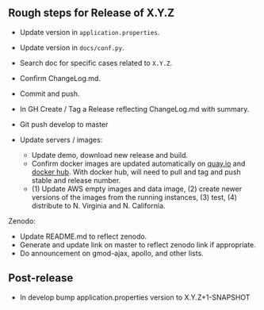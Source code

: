 ## Rough steps for Release of X.Y.Z

- Update version in ```application.properties```.
- Update version in ```docs/conf.py```.
- Search doc for specific cases related to ```X.Y.Z```.
- Confirm ChangeLog.md.
- Commit and push.
- In GH Create / Tag a Release reflecting ChangeLog.md with summary.
- Git push develop to master

- Update servers / images:
    - Update demo, download new release and build.
    - Confirm docker images are updated automatically on [quay.io](https://quay.io/repository/gmod/apollo?tab=builds) and [docker hub](https://hub.docker.com/r/gmod/apollo/tags).  With docker hub, will need to pull and tag and push stable and release number.
    - (1) Update AWS empty images and data image, (2)  create newer versions of the images from the running instances, (3) test, (4) distribute to N. Virginia and N. California.
    
Zenodo:     
  - Update README.md to reflect zenodo.
  - Generate and update link on master to reflect zenodo link if appropriate.
  - Do announcement on gmod-ajax, apollo, and other lists.


## Post-release

- In develop bump application.properties version to X.Y.Z+1-SNAPSHOT

